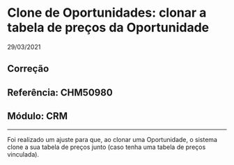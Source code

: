 # Clone de Oportunidades: clonar a tabela de preços da Oportunidade
29/03/2021
## Correção
## Referência: CHM50980
## Módulo: CRM
***

Foi realizado um ajuste para que, ao clonar uma Oportunidade, o sistema clone a sua tabela de preços junto (caso tenha uma tabela de preços vinculada).
